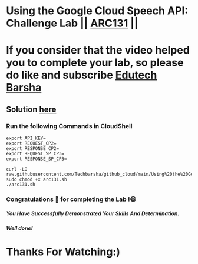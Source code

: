 # Using the Google Cloud Speech API: Challenge Lab || [ARC131](https://www.cloudskillsboost.google/games/5044/labs/32928) ||

# If you consider that the video helped you to complete your lab, so please do like and subscribe [Edutech Barsha](https://www.youtube.com/@edutechbarsha)
## Solution [here](https://youtu.be/KPK1xaI-ueE)

### Run the following Commands in CloudShell
```
export API_KEY=
export REQUEST_CP2=
export RESPONSE_CP2=
export REQUEST_SP_CP3=
export RESPONSE_SP_CP3=

curl -LO raw.githubusercontent.com/Techbarsha/github_cloud/main/Using%20the%20Google%20Cloud%20Speech%20API%3A%20Challenge%20Lab/arc131.sh
sudo chmod +x arc131.sh
./arc131.sh

```
### Congratulations 🎉 for completing the Lab !😄

##### *You Have Successfully Demonstrated Your Skills And Determination.*

#### *Well done!*

# Thanks For Watching:)
